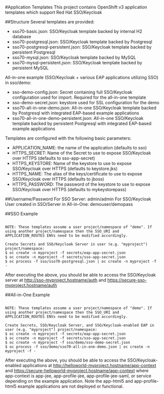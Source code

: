 #Application Templates
This project contains OpenShift v3 application templates which support
Red Hat SSO/Keycloak

##Structure
Several templates are provided:
 * sso70-basic.json:  SSO/Keycloak template backed by internal H2 database
 * sso70-postgresql.json: SSO/Keycloak template backed by Postgresql
 * sso70-postgresql-persistent.json: SSO/Keycloak template backed by persistent Postgresql
 * sso70-mysql.json: SSO/Keycloak template backed by MySQL
 * sso70-mysql-persistent.json: SSO/Keycloak template backed by persistent MySQL

All-in-one example (SSO/Keycloak + various EAP applications utilizing SSO) in sso/demo:
 * sso-demo-config.json: Secret containing full SSO/Keycloak configuration used for import. Required for the all-in-one template
 * sso-demo-secret.json: keystore used for SSL configuration for the demo
 * sso70-all-in-one-demo.json: All-in-one SSO/Keycloak template backed by Postgresql with integrated EAP-based example applications
 * sso70-all-in-one-demo-persistent.json: All-in-one SSO/Keycloak template backed by persistent Postgresql with integrated EAP-based example applications

Templates are configured with the following basic parameters:
 * APPLICATION_NAME: the name of the application (defaults to sso)
 * HTTPS_SECRET: Name of the Secret to use to expose SSO/Keycloak over HTTPS (defaults to sso-app-secret)
 * HTTPS_KEYSTORE: Name of the keystore to use to expose SSO/Keycloak over HTTPS (defaults to keystore.jks)
 * HTTPS_NAME: The alias of the keys/certificate to use to expose SSO/Keycloak over HTTPS (defaults to jboss)
 * HTTPS_PASSWORD: The password of the keystore to use to expose SSO/Keycloak over HTTPS (defaults to mykeystorepass)

##Username/Password
For SSO Server: admin/admin
For SSO/Keycloak User created in SSO/Server in All-in-One: demouser/demopass

##SSO Example
```

NOTE: These templates assume a user project/namespace of "demo". If using another project/namespace then the SSO_URI and APPLICATION_ROUTES ENVs need to be modified accordingly.

Create Secrets and SSO/Keycloak Server in user (e.g. "myproject") project/namespace:
$ oc create -n myproject -f secrets/eap-app-secret.json
$ oc create -n myproject -f secrets/sso-app-secret.json
$ oc process -f sso/sso70-postgresql.json | oc create -n myproject -f -
```
After executing the above, you should be able to access the SSO/Keycloak server at http://sso-myproject.hostname/auth and https://secure-sso-myproject.hostname/auth

##All-in-One Example
```

NOTE: These templates assume a user project/namespace of "demo". If using another project/namespace then the SSO_URI and APPLICATION_ROUTES ENVs need to be modified accordingly. 

Create Secrets, SSO/Keycloak Server, and SSO/Keycloak-enabled EAP in user (e.g. "myproject") project/namespace:
$ oc create -n myproject -f secrets/eap-app-secret.json
$ oc create -n myproject -f secrets/sso-app-secret.json
$ oc create -n myproject -f sso/demo/sso-demo-secret.json
$ oc process -f sso/demo/sso70-all-in-one-demo.json | oc create -n myproject -f -
```
After executing the above, you should be able to access the SSO/Keycloak-enabled applications at http://helloworld-myproject.hostname/app-context and https://secure-helloworld-myproject.hostname/app-context where app-context is app-jee, app-profile-jee, app-profile-jee-saml, or service depending on the example application. Note the app-html5 and app-profile-html5 example applications are not deployed or functional.

